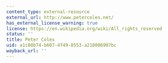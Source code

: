 ```yaml
---
content_type: external-resource
external_url: http://www.petercoles.net/
has_external_license_warning: true
license: https://en.wikipedia.org/wiki/All_rights_reserved
status: ''
title: Peter Coles
uid: a1c08b74-b607-4f49-8553-a218006907bc
wayback_url: ''
---
```

